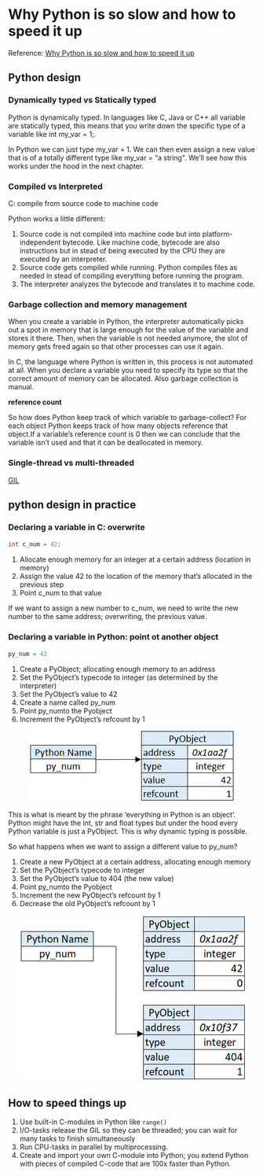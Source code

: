 # Why Python is so slow and how to speed it up

Reference: [Why Python is so slow and how to speed it up](https://towardsdatascience.com/why-is-python-so-slow-and-how-to-speed-it-up-485b5a84154e)

## Python design

### Dynamically typed vs Statically typed

Python is dynamically typed. In languages like C, Java or C++ all variable are statically typed, this means that you write down the specific type of a variable like int my_var = 1;.

In Python we can just type my_var = 1. We can then even assign a new value that is of a totally different type like my_var = “a string". We’ll see how this works under the hood in the next chapter.

### Compiled vs Interpreted

C: compile from source code to machine code

Python works a little different:

1. Source code is not compiled into machine code but into platform-independent bytecode. Like machine code, bytecode are also instructions but in stead of being executed by the CPU they are executed by an interpreter.
2. Source code gets compiled while running. Python compiles files as needed in stead of compiling everything before running the program.
3. The interpreter analyzes the bytecode and translates it to machine code.


### Garbage collection and memory management
When you create a variable in Python, the interpreter automatically picks out a spot in memory that is large enough for the value of the variable and stores it there. Then, when the variable is not needed anymore, the slot of memory gets freed again so that other processes can use it again.

In C, the language where Python is written in, this process is not automated at all. When you declare a variable you need to specify its type so that the correct amount of memory can be allocated. Also garbage collection is manual.

**reference count**

So how does Python keep track of which variable to garbage-collect? For each object Python keeps track of how many objects reference that object.If a variable’s reference count is 0 then we can conclude that the variable isn’t used and that it can be deallocated in memory.

### Single-thread vs multi-threaded
[GIL](GIL.md)

## python design in practice

### Declaring a variable in C: overwrite
``` c
int c_num = 42;
```
1. Allocate enough memory for an integer at a certain address (location in memory)
2. Assign the value 42 to the location of the memory that’s allocated in the previous step
3. Point c_num to that value

If we want to assign a new number to c_num, we need to write the new number to the same address; overwriting, the previous value. 

### Declaring a variable in Python: point ot another object
``` python
py_num = 42
```

1. Create a PyObject; allocating enough memory to an address
2. Set the PyObject’s typecode to integer (as determined by the interpreter)
3. Set the PyObject’s value to 42
4. Create a name called py_num
5. Point py_numto the Pyobject
6. Increment the PyObject’s refcount by 1

<center>
<img src="../image/img2.png">
</center>

This is what is meant by the phrase ‘everything in Python is an object’. Python might have the int, str and float types but under the hood every Python variable is just a PyObject. This is why dynamic typing is possible.

So what happens when we want to assign a different value to py_num?

1. Create a new PyObject at a certain address, allocating enough memory
2. Set the PyObject’s typecode to integer
3. Set the PyObject’s value to 404 (the new value)
4. Point py_numto the Pyobject
5. Increment the new PyObject’s refcount by 1
6. Decrease the old PyObject’s refcount by 1

<center>
<img src="../image/img3.png">
</center>

## How to speed things up

1. Use built-in C-modules in Python like `range()`
2. I/O-tasks release the GIL so they can be threaded; you can wait for many tasks to finish simultaneously
3. Run CPU-tasks in parallel by multiprocessing.
4. Create and import your own C-module into Python; you extend Python with pieces of compiled C-code that are 100x faster than Python.
